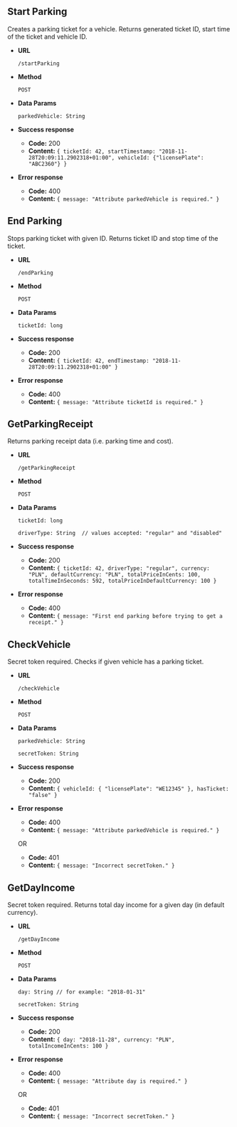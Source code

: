 **Start Parking**
----
Creates a parking ticket for a vehicle. Returns generated ticket ID, start time of the ticket and vehicle ID.

* **URL**

    `/startParking`
    
* **Method**

    `POST`
    
* **Data Params**

    `parkedVehicle: String`
    
* **Success response**

    * **Code:** 200
    * **Content:** 
    `{ ticketId: 42, startTimestamp: "2018-11-28T20:09:11.2902318+01:00", vehicleId: {"licensePlate": "ABC2360"} } `
    
* **Error response**

    * **Code:** 400
    * **Content:** `{ message: "Attribute parkedVehicle is required." }`
    
    
**End Parking**
----
Stops parking ticket with given ID. Returns ticket ID and stop time of the ticket.

* **URL**

    `/endParking`
    
* **Method**

    `POST`
    
* **Data Params**

    `ticketId: long`
    
* **Success response**

    * **Code:** 200
    * **Content:** 
    `{ ticketId: 42, endTimestamp: "2018-11-28T20:09:11.2902318+01:00" }`
    
* **Error response**

    * **Code:** 400
    * **Content:** `{ message: "Attribute ticketId is required." }`
    
**GetParkingReceipt**
----
Returns parking receipt data (i.e. parking time and cost).

* **URL**

    `/getParkingReceipt`
    
* **Method**

    `POST`
    
* **Data Params**

    `ticketId: long`
    
    `driverType: String  // values accepted: "regular" and "disabled"`
    
* **Success response**

    * **Code:** 200
    * **Content:** 
    `{
         ticketId: 42,
         driverType: "regular",
         currency: "PLN",
         defaultCurrency: "PLN",
         totalPriceInCents: 100,
         totalTimeInSeconds: 592,
         totalPriceInDefaultCurrency: 100
     }`
    
* **Error response**

    * **Code:** 400
    * **Content:** `{ message: "First end parking before trying to get a receipt." }`
    
    
**CheckVehicle**
----
Secret token required. Checks if given vehicle has a parking ticket.

* **URL**

    `/checkVehicle`
    
* **Method**

    `POST`
    
* **Data Params**

    `parkedVehicle: String`
    
    `secretToken: String`
    
* **Success response**

    * **Code:** 200
    * **Content:** 
    `{
         vehicleId: {
            "licensePlate": "WE12345"
         },
         hasTicket: "false"
     }`
    
* **Error response**

    * **Code:** 400
    * **Content:** `{ message: "Attribute parkedVehicle is required." }`
    
    OR
    
    * **Code:** 401
    * **Content:** `{ message: "Incorrect secretToken." }`
    
    
**GetDayIncome**
----
Secret token required. Returns total day income for a given day (in default currency).

* **URL**

    `/getDayIncome`
    
* **Method**

    `POST`
    
* **Data Params**

    `day: String // for example: "2018-01-31"`
    
    `secretToken: String`
    
* **Success response**

    * **Code:** 200
    * **Content:** 
    `{
         day: "2018-11-28",
         currency: "PLN",
         totalIncomeInCents: 100
     }`
    
* **Error response**

    * **Code:** 400
    * **Content:** `{ message: "Attribute day is required." }`
    
    OR
    
    * **Code:** 401
    * **Content:** `{ message: "Incorrect secretToken." }`